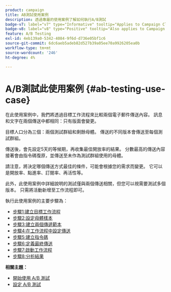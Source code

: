 ```yaml
---
product: campaign
title: AB測試使用案例
description: 透過專屬的使用案例了解如何執行A/B測試
badge-v7: label="v7" type="Informative" tooltip="Applies to Campaign Classic v7"
badge-v8: label="v8" type="Positive" tooltip="Also applies to Campaign v8"
feature: A/B Testing
exl-id: 4eb139a0-5342-4084-9f6d-d736e05bf1c6
source-git-commit: 6dc6aeb5adeb82d527b39a05ee70a9926205ea0b
workflow-type: tm+mt
source-wordcount: '246'
ht-degree: 4%

---
```


# A/B測試此使用案例 {#ab-testing-use-case}



在此使用案例中，我們將透過目標工作流程來比較兩個電子郵件傳送內容。 訊息和文字在兩個傳送中都相同：只有版面會變更。

目標人口分為三個：兩個測試群組和剩餘母體。 傳送的不同版本會傳送至每個測試群組。

傳送後，會先設定5天的等候期，再收集最佳開放率的結果。 分數最高的傳送內容接著會由指令碼復原，並傳送至未作為測試群組使用的母體。

請注意，將決定哪個傳送方式最佳的條件，可能會根據您的需求而變更。 它可以是開放率、點進率、訂閱率、再活性等。

此外，此使用案例中詳細說明的測試僅與兩個傳送相關，但您可以視需要測試多個版本。 只需將活動新增至工作流程即可。

執行此使用案例的主要步驟為：

* [步驟1:建立目標工作流程](a-b-testing-uc-targeting-workflow.md)
* [步驟2:設定母體樣本](a-b-testing-uc-population-samples.md)
* [步驟3:建立兩個傳遞範本](a-b-testing-uc-delivery-templates.md)
* [步驟4:在工作流程中設定傳送](a-b-testing-uc-configuring-deliveries.md)
* [步驟5:建立指令碼](a-b-testing-uc-script.md)
* [步驟6:定義最終傳送](a-b-testing-uc-final-delivery.md)
* [步驟7:啟動工作流程](a-b-testing-uc-start-workflow.md)
* [步驟8:分析結果](a-b-testing-uc-analyzing.md)

**相關主題：**

* [開始使用 A/B 測試](get-started-a-b-testing.md)
* [設定 A/B 測試](configuring-a-b-testing.md)
